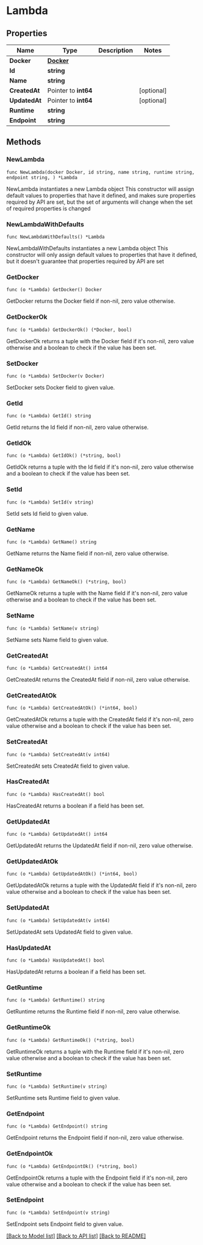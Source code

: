 # Lambda

## Properties

Name | Type | Description | Notes
------------ | ------------- | ------------- | -------------
**Docker** | [**Docker**](Docker.md) |  | 
**Id** | **string** |  | 
**Name** | **string** |  | 
**CreatedAt** | Pointer to **int64** |  | [optional] 
**UpdatedAt** | Pointer to **int64** |  | [optional] 
**Runtime** | **string** |  | 
**Endpoint** | **string** |  | 

## Methods

### NewLambda

`func NewLambda(docker Docker, id string, name string, runtime string, endpoint string, ) *Lambda`

NewLambda instantiates a new Lambda object
This constructor will assign default values to properties that have it defined,
and makes sure properties required by API are set, but the set of arguments
will change when the set of required properties is changed

### NewLambdaWithDefaults

`func NewLambdaWithDefaults() *Lambda`

NewLambdaWithDefaults instantiates a new Lambda object
This constructor will only assign default values to properties that have it defined,
but it doesn't guarantee that properties required by API are set

### GetDocker

`func (o *Lambda) GetDocker() Docker`

GetDocker returns the Docker field if non-nil, zero value otherwise.

### GetDockerOk

`func (o *Lambda) GetDockerOk() (*Docker, bool)`

GetDockerOk returns a tuple with the Docker field if it's non-nil, zero value otherwise
and a boolean to check if the value has been set.

### SetDocker

`func (o *Lambda) SetDocker(v Docker)`

SetDocker sets Docker field to given value.


### GetId

`func (o *Lambda) GetId() string`

GetId returns the Id field if non-nil, zero value otherwise.

### GetIdOk

`func (o *Lambda) GetIdOk() (*string, bool)`

GetIdOk returns a tuple with the Id field if it's non-nil, zero value otherwise
and a boolean to check if the value has been set.

### SetId

`func (o *Lambda) SetId(v string)`

SetId sets Id field to given value.


### GetName

`func (o *Lambda) GetName() string`

GetName returns the Name field if non-nil, zero value otherwise.

### GetNameOk

`func (o *Lambda) GetNameOk() (*string, bool)`

GetNameOk returns a tuple with the Name field if it's non-nil, zero value otherwise
and a boolean to check if the value has been set.

### SetName

`func (o *Lambda) SetName(v string)`

SetName sets Name field to given value.


### GetCreatedAt

`func (o *Lambda) GetCreatedAt() int64`

GetCreatedAt returns the CreatedAt field if non-nil, zero value otherwise.

### GetCreatedAtOk

`func (o *Lambda) GetCreatedAtOk() (*int64, bool)`

GetCreatedAtOk returns a tuple with the CreatedAt field if it's non-nil, zero value otherwise
and a boolean to check if the value has been set.

### SetCreatedAt

`func (o *Lambda) SetCreatedAt(v int64)`

SetCreatedAt sets CreatedAt field to given value.

### HasCreatedAt

`func (o *Lambda) HasCreatedAt() bool`

HasCreatedAt returns a boolean if a field has been set.

### GetUpdatedAt

`func (o *Lambda) GetUpdatedAt() int64`

GetUpdatedAt returns the UpdatedAt field if non-nil, zero value otherwise.

### GetUpdatedAtOk

`func (o *Lambda) GetUpdatedAtOk() (*int64, bool)`

GetUpdatedAtOk returns a tuple with the UpdatedAt field if it's non-nil, zero value otherwise
and a boolean to check if the value has been set.

### SetUpdatedAt

`func (o *Lambda) SetUpdatedAt(v int64)`

SetUpdatedAt sets UpdatedAt field to given value.

### HasUpdatedAt

`func (o *Lambda) HasUpdatedAt() bool`

HasUpdatedAt returns a boolean if a field has been set.

### GetRuntime

`func (o *Lambda) GetRuntime() string`

GetRuntime returns the Runtime field if non-nil, zero value otherwise.

### GetRuntimeOk

`func (o *Lambda) GetRuntimeOk() (*string, bool)`

GetRuntimeOk returns a tuple with the Runtime field if it's non-nil, zero value otherwise
and a boolean to check if the value has been set.

### SetRuntime

`func (o *Lambda) SetRuntime(v string)`

SetRuntime sets Runtime field to given value.


### GetEndpoint

`func (o *Lambda) GetEndpoint() string`

GetEndpoint returns the Endpoint field if non-nil, zero value otherwise.

### GetEndpointOk

`func (o *Lambda) GetEndpointOk() (*string, bool)`

GetEndpointOk returns a tuple with the Endpoint field if it's non-nil, zero value otherwise
and a boolean to check if the value has been set.

### SetEndpoint

`func (o *Lambda) SetEndpoint(v string)`

SetEndpoint sets Endpoint field to given value.



[[Back to Model list]](../README.md#documentation-for-models) [[Back to API list]](../README.md#documentation-for-api-endpoints) [[Back to README]](../README.md)


